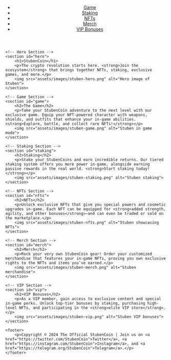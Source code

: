 <!DOCTYPE html>
<html lang="en">
<head>
    <meta charset="UTF-8">
    <meta name="viewport" content="width=device-width, initial-scale=1.0">
    <meta name="description" content="Welcome to the official website of StubenCoin! Discover NFTs, staking, and the exclusive game.">
    <title>The Official StubenCoin Website</title>
    <link rel="stylesheet" href="styles.css">
</head>
<body>
    <header>
        <nav>
            <ul>
                <li><a href="#game">Game</a></li>
                <li><a href="#staking">Staking</a></li>
                <li><a href="#nfts">NFTs</a></li>
                <li><a href="#merch">Merch</a></li>
                <li><a href="#vip">VIP Bonuses</a></li>
            </ul>
        </nav>
    </header>

    <!-- Hero Section -->
    <section id="hero">
        <h1>StubenCoin</h1>
        <p>The crypto revolution starts here. <strong>Join the ecosystem</strong> that brings together NFTs, staking, exclusive games, and more.</p>
        <img src="assets/images/stuben-hero.png" alt="Hero image of Stuben">
    </section>

    <!-- Game Section -->
    <section id="game">
        <h2>The Game</h2>
        <p>Take your StubenCoin adventure to the next level with our exclusive game. Equip your NFT-powered character with weapons, shields, and outfits that enhance your in-game abilities. <strong>Explore, battle, and collect rare NFTs!</strong></p>
        <img src="assets/images/stuben-game.png" alt="Stuben in game mode">
    </section>

    <!-- Staking Section -->
    <section id="staking">
        <h2>Staking</h2>
        <p>Stake your StubenCoins and earn incredible returns. Our tiered staking system offers you more power in-game, alongside earning passive rewards in the real world. <strong>Start staking today!</strong></p>
        <img src="assets/images/stuben-staking.png" alt="Stuben staking">
    </section>

    <!-- NFTs Section -->
    <section id="nfts">
        <h2>NFTs</h2>
        <p>Unlock exclusive NFTs that give you special powers and cosmetic upgrades in-game. Each NFT can be equipped for <strong>added strength, agility, and other bonuses</strong>—and can even be traded or sold on the marketplace.</p>
        <img src="assets/images/stuben-nfts.png" alt="Stuben showcasing NFTs">
    </section>

    <!-- Merch Section -->
    <section id="merch">
        <h2>Merch</h2>
        <p>Rock your very own StubenCoin gear! Order your customized merchandise that features your in-game NFTs, proving you own exclusive rights to the NFTs and items you’ve earned.</p>
        <img src="assets/images/stuben-merch.png" alt="Stuben merchandise">
    </section>

    <!-- VIP Section -->
    <section id="vip">
        <h2>VIP Bonuses</h2>
        <p>As a VIP member, gain access to exclusive content and special in-game perks. Unlock top-tier bonuses by staking, purchasing high-level NFTs, and participating in the <strong>elite VIP store</strong>.</p>
        <img src="assets/images/stuben-vip.png" alt="Stuben VIP bonuses">
    </section>

    <footer>
        <p>Copyright © 2024 The Official StubenCoin | Join us on <a href="https://twitter.com/StubenCoin">Twitter</a>, <a href="https://instagram.com/StubenCoin">Instagram</a>, and <a href="https://telegram.org/StubenCoin">Telegram</a>.</p>
    </footer>
</body>
</html>
